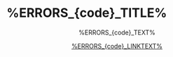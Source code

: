 # %ERRORS_{code}_TITLE%

<div style='text-align:center'>

%ERRORS_{code}_TEXT%

[%ERRORS_{code}_LINKTEXT%]

[%ERRORS_{code}_LINKTEXT%]:%ERRORS_{code}_LINKURL%

</div>